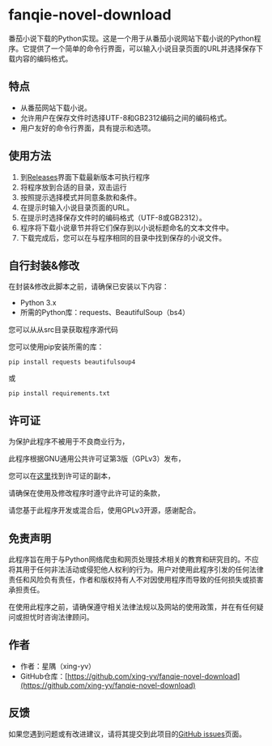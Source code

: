 # fanqie-novel-download
番茄小说下载的Python实现。这是一个用于从番茄小说网站下载小说的Python程序。它提供了一个简单的命令行界面，可以输入小说目录页面的URL并选择保存下载内容的编码格式。

## 特点

- 从番茄网站下载小说。
- 允许用户在保存文件时选择UTF-8和GB2312编码之间的编码格式。
- 用户友好的命令行界面，具有提示和选项。

## 使用方法

1. 到[Releases](https://github.com/xing-yv/fanqie-novel-download/releases)界面下载最新版本可执行程序
2. 将程序放到合适的目录，双击运行
3. 按照提示选择模式并同意条款和条件。
4. 在提示时输入小说目录页面的URL。
5. 在提示时选择保存文件时的编码格式（UTF-8或GB2312）。
6. 程序将下载小说章节并将它们保存到以小说标题命名的文本文件中。
7. 下载完成后，您可以在与程序相同的目录中找到保存的小说文件。

## 自行封装&修改

在封装&修改此脚本之前，请确保已安装以下内容：

- Python 3.x
- 所需的Python库：requests、BeautifulSoup（bs4）

您可以从从src目录获取程序源代码

您可以使用pip安装所需的库：

```
pip install requests beautifulsoup4
```

或

```
pip install requirements.txt
```

## 许可证

为保护此程序不被用于不良商业行为，

此程序根据GNU通用公共许可证第3版（GPLv3）发布，

您可以在[这里](https://www.gnu.org/licenses/gpl-3.0.html)找到许可证的副本，

请确保在使用及修改程序时遵守此许可证的条款，

请您基于此程序开发或混合后，使用GPLv3开源，感谢配合。

## 免责声明

此程序旨在用于与Python网络爬虫和网页处理技术相关的教育和研究目的。不应将其用于任何非法活动或侵犯他人权利的行为。用户对使用此程序引发的任何法律责任和风险负有责任，作者和版权持有人不对因使用程序而导致的任何损失或损害承担责任。

在使用此程序之前，请确保遵守相关法律法规以及网站的使用政策，并在有任何疑问或担忧时咨询法律顾问。

## 作者

- 作者：星隅（xing-yv）
- GitHub仓库：[https://github.com/xing-yv/fanqie-novel-download](https://github.com/xing-yv/fanqie-novel-download)

## 反馈

如果您遇到问题或有改进建议，请将其提交到此项目的[GitHub issues](https://github.com/xing-yv/fanqie-novel-download/issues)页面。



